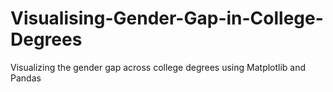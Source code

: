 # Visualising-Gender-Gap-in-College-Degrees
Visualizing the gender gap across college degrees using Matplotlib and Pandas
